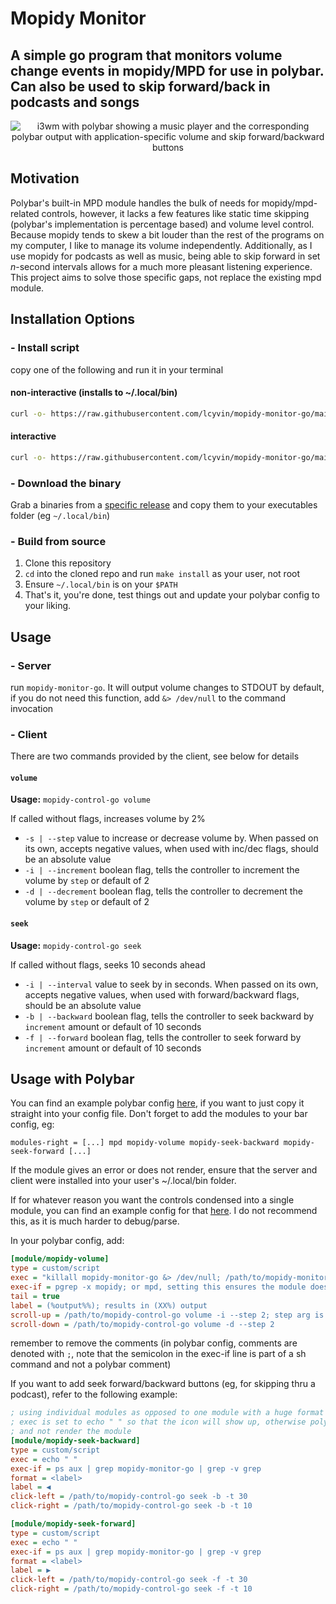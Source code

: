 # Mopidy Monitor
## A simple go program that monitors volume change events in mopidy/MPD for use in polybar. Can also be used to skip forward/back in podcasts and songs

<p align="center">
  <img max-height="500px" src="https://github.com/lcyvin/polybar-mopidy-volume-monitor/blob/main/example.png?raw=true" alt="i3wm with polybar showing a music player and the corresponding polybar output with application-specific volume and skip forward/backward buttons"/>
</p>

## Motivation
Polybar's built-in MPD module handles the bulk of needs for mopidy/mpd-related controls, however, it lacks a few features like static time skipping (polybar's implementation is percentage based) and volume level control. Because mopidy tends to skew a bit louder than the rest of the programs on my computer, I like to manage its volume independently. Additionally, as I use mopidy for podcasts as well as music, being able to skip forward in set *n*-second intervals allows for a much more pleasant listening experience. This project aims to solve those specific gaps, not replace the existing mpd module. 

## Installation Options
### - Install script
copy one of the following and run it in your terminal

#### non-interactive (installs to ~/.local/bin)
```sh
curl -o- https://raw.githubusercontent.com/lcyvin/mopidy-monitor-go/main/install.sh | /bin/sh
```

#### interactive
```sh
curl -o- https://raw.githubusercontent.com/lcyvin/mopidy-monitor-go/main/install.sh > /tmp/install.sh && /bin/sh -i /tmp/install.sh && rm /tmp/install.sh
```

### - Download the binary
Grab a binaries from a [specific release](https://github.com/lcyvin/mopidy-monitor-go/releases) and copy them to your executables folder (eg `~/.local/bin`)

### - Build from source

1. Clone this repository
2. `cd` into the cloned repo and run `make install` as your user, not root
3. Ensure `~/.local/bin` is on your `$PATH`
4. That's it, you're done, test things out and update your polybar config to your liking.

## Usage
### - Server
run `mopidy-monitor-go`. It will output volume changes to STDOUT by default, if you do not need this function, add `&> /dev/null` to the command invocation
### - Client
There are two commands provided by the client, see below for details

#### `volume`
**Usage:** `mopidy-control-go volume` 

If called without flags, increases volume by 2%
- `-s | --step` value to increase or decrease volume by. When passed on its own, accepts negative values, when used with inc/dec flags, should be an absolute value
- `-i | --increment` boolean flag, tells the controller to increment the volume by `step` or default of 2
- `-d | --decrement` boolean flag, tells the controller to decrement the volume by `step` or default of 2

#### `seek`
**Usage:** `mopidy-control-go seek` 

If called without flags, seeks 10 seconds ahead
- `-i | --interval` value to seek by in seconds. When passed on its own, accepts negative values, when used with forward/backward flags, should be an absolute value
- `-b | --backward` boolean flag, tells the controller to seek backward by `increment` amount or default of 10 seconds
- `-f | --forward` boolean flag, tells the controller to seek forward by `increment` amount or default of 10 seconds

## Usage with Polybar
You can find an example polybar config [here](polybar-config.ini), if you want to just copy it straight into
your config file. Don't forget to add the modules to your bar config, eg:

`modules-right = [...] mpd mopidy-volume mopidy-seek-backward mopidy-seek-forward [...]`

If the module gives an error or does not render, ensure that the server and client were installed into your user's ~/.local/bin folder.

If for whatever reason you want the controls condensed into a single module, you can find an example config for that [here](polybar-config-singlemodule.ini). I do not recommend this, as it is much harder to debug/parse.

In your polybar config, add:
```ini
[module/mopidy-volume]
type = custom/script
exec = "killall mopidy-monitor-go &> /dev/null; /path/to/mopidy-monitor-go"
exec-if = pgrep -x mopidy; or mpd, setting this ensures the module doesn't show up if mopidy/mpd isn't running
tail = true
label = (%output%%); results in (XX%) output
scroll-up = /path/to/mopidy-control-go volume -i --step 2; step arg is optional, default is 2
scroll-down = /path/to/mopidy-control-go volume -d --step 2
```
remember to remove the comments (in polybar config, comments are denoted with `;`, note that the semicolon in the 
exec-if line is part of a sh command and not a polybar comment)

If you want to add seek forward/backward buttons (eg, for skipping thru a podcast), refer to the following example:
```ini
; using individual modules as opposed to one module with a huge format string to keep things clean
; exec is set to echo " " so that the icon will show up, otherwise polybar will see no output
; and not render the module
[module/mopidy-seek-backward]
type = custom/script
exec = echo " "
exec-if = ps aux | grep mopidy-monitor-go | grep -v grep
format = <label>
label = ◀
click-left = /path/to/mopidy-control-go seek -b -t 30
click-right = /path/to/mopidy-control-go seek -b -t 10

[module/mopidy-seek-forward]
type = custom/script
exec = echo " "
exec-if = ps aux | grep mopidy-monitor-go | grep -v grep
format = <label>
label = ▶
click-left = /path/to/mopidy-control-go seek -f -t 30
click-right = /path/to/mopidy-control-go seek -f -t 10
```
